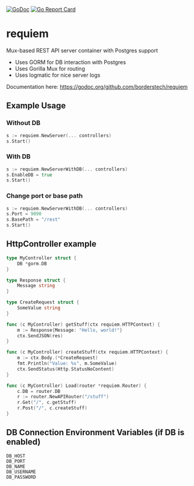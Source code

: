 [![GoDoc](http://godoc.org/github.com/borderstech/requiem?status.png)](http://godoc.org/github.com/borderstech/requiem)
[![Go Report Card](https://goreportcard.com/badge/github.com/borderstech/requiem)](https://goreportcard.com/report/github.com/borderstech/requiem)

# requiem

Mux-based REST API server container with Postgres support
- Uses GORM for DB interaction with Postgres
- Uses Gorilla Mux for routing
- Uses logmatic for nice server logs

Documentation here: https://godoc.org/github.com/borderstech/requiem

## Example Usage
### Without DB
```go
s := requiem.NewServer(... controllers)
s.Start()
```

### With DB
```go
s := requiem.NewServerWithDB(... controllers)
s.EnableDB = true
s.Start()
```

### Change port or base path
```go
s := requiem.NewServerWithDB(... controllers)
s.Port = 9090
s.BasePath = "/rest"
s.Start()
```

## HttpController example
```go
type MyController struct {
    DB *gorm.DB
}

type Response struct {
    Message string
}

type CreateRequest struct {
    SomeValue string
}

func (c MyController) getStuff(ctx requiem.HTTPContext) {
    m := Response{Message: "Hello, world!"}
    ctx.SendJSON(res)
}

func (c MyController) createStuff(ctx requiem.HTTPContext) {
    m := ctx.Body.(*CreateRequest)
    fmt.Println("Value: %s", m.SomeValue)
    ctx.SendStatus(Http.StatusNoContent)
}

func (c MyController) Load(router *requiem.Router) {
    c.DB = router.DB
    r := router.NewAPIRouter("/stuff")
    r.Get("/", c.getStuff)
    r.Post("/", c.createStuff)
}
```

## DB Connection Environment Variables (if DB is enabled)
```
DB_HOST
DB_PORT
DB_NAME
DB_USERNAME
DB_PASSWORD
```
